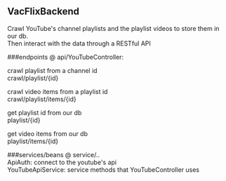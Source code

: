 ## VacFlixBackend
Crawl YouTube's channel playlists and the playlist videos to store them in our db.  
Then interact with the data through a RESTful API

###endpoints @ api/YouTubeController:

crawl playlist from a channel id  
crawl/playlist/{id}

crawl video items from a playlist id  
crawl/playlist/items/{id}

get playlist id from our db  
playlist/{id}

get video items from our db  
playlist/items/{id}

###services/beans @ service/..  
ApiAuth: connect to the youtube's api  
YouTubeApiService: service methods that YouTubeController uses